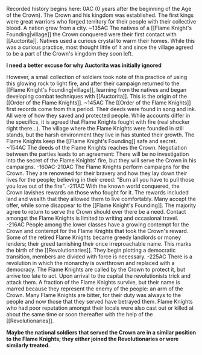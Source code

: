 Recorded history begins here: 
0AC (0 years after the beginning of the Age of the Crown).
The Crown and his kingdom was established. The first kings were great warriors who forged territory for their people with their collective blood.
A nation grew from a city.
~135AC
The natives of a [[Flame Knight's Founding|village]] the Crown conquered were their first contact with [[Auctorita]]. Natives used a curious crystal to warm their homes. While this was a curious practice, most thought little of it and since the village agreed to be a part of the Crown's kingdom they soon left.

<b>I need a better excuse for why Auctorita was initially ignored</b>

However, a small collection of soldiers took note of this practice of using this glowing rock to light fire, and after their campaign returned to the [[Flame Knight's Founding|village]], learning from the natives and began developing combat techniques with [[Auctorita]]. This is the origin of the [[Order of the Flame Knights]].
~145AC
The [[Order of the Flame Knights]] first records come from this period. Their deeds were found in song and ink. All were of how they saved and protected people. While accounts differ in the specifics, it is agreed that Flame Knights fought with fire (real shocker right there...).
The village where the Flame Knights were founded in still stands, but the harsh environment they live in has stunted their growth. The Flame Knights keep the [[Flame Knight's Founding]] safe and secret.
~154AC
The deeds of the Flame Knights reaches the Crown. Negotiation between the parties leads to an agreement: There will be no investigation into the secret of the Flame Knights' fire, but they will serve the Crown in his campaigns.
-160AC-210AC
The Flame Knights perform campaigns for the Crown. They are renowned for their bravery and how they lay down their lives for the people; believing in their creed: "Burn all you have to pull those you love out of the fire".
-211AC
With the known world conquered, the Crown lavishes rewards on those who fought for it. The rewards included land and wealth that they allowed them to live comfortably. Many accept the offer, while some disappear to the [[Flame Knight's Founding]]. The majority agree to return to serve the Crown should ever there be a need. Contact amongst the Flame Knights is limited to writing and occasional travel.
-216AC
People among the lower classes have a growing contempt for the Crown and contempt for the Flame Knights that took the Crown's reward. Some of the retired Flame Knights became greedy landlords or money lenders; their greed tarnishing their once irreproachable name. This marks the birth of the [[Revolutionaries]]. They begin plotting a democratic transition, members are divided with force is necessary.
-225AC
There is a revolution in which the monarchy is overthrown and replaced with a democracy. The Flame Knights are called by the Crown to protect it, but arrive too late to act. Upon arrival to the capital the revolutionists trick and attack them. A fraction of the Flame Knights survive, but their name is marred because they represent the enemy of the people: an arm of the Crown. Many Flame Knights are bitter, for their duty was always to the people and now those that they served have betrayed them. Flame Knights who had poor reputation amongst their locals were also cast out or killed at about the same time or soon thereafter with the help of the [[Revolutionaries]].

<b>Maybe the national soldiers that served the Crown are in a similar position to the Flame Knights; they either joined the Revolutionaries or were similarly treated.</b>
